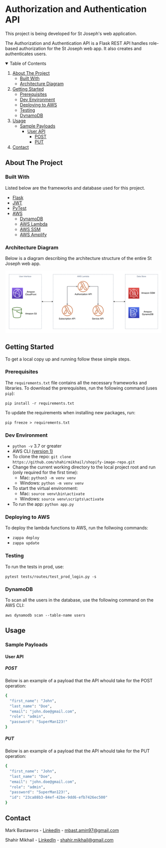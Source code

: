 # Authorization and Authentication API


This project is being developed for St Joseph's web application.

The Authorization and Authentication API is a Flask REST API handles role-based authorization for the St Joseph web app. It also creates and authenticates users.


<!-- TABLE OF CONTENTS -->
<details open="open">
  <summary>Table of Contents</summary>
  <ol>
    <li>
      <a href="#about-the-project">About The Project</a>
      <ul>
        <li><a href="#built-with">Built With</a></li>
      </ul>
      <ul>
        <li><a href="#architecture-diagram">Architecture Diagram</a></li>
      </ul>
    </li>
    <li>
      <a href="#getting-started">Getting Started</a>
      <ul>
        <li><a href="#prerequisites">Prerequisites</a></li>
        <li><a href="#dev-environment">Dev Environment</a></li>
        <li><a href="#deploying-to-aws">Deploying to AWS</a></li>
        <li><a href="#testing">Testing</a></li>
        <li><a href="#dynamodb">DynamoDB</a></li>
      </ul>
    </li>
     <li>
      <a href="#usage">Usage</a>
      <ul>
        <li>
          <a href="#sample-payloads">Sample Payloads</a>
            <ul>
              <li>
                <a href="#user-api">User API</a>
                <ul>
                  <li><a href="#post">POST</a></li>
                  <li><a href="#put">PUT</a></li>
                </ul>
              </li>
            </ul>
        </li>
      </ul>
    </li>
    <li><a href="#contact">Contact</a></li>
  </ol>
</details>



<!-- ABOUT THE PROJECT -->
## About The Project

### Built With

Listed below are the frameworks and database used for this project.

* [Flask](https://flask.palletsprojects.com/en/1.1.x/)
* [JWT](https://jwt.io/introduction/)
* [PyTest](https://docs.pytest.org/en/stable/)
* [AWS](https://docs.aws.amazon.com)
  * [DynamoDB](https://docs.aws.amazon.com/amazondynamodb/latest/developerguide/Introduction.html)
  * [AWS Lambda](https://aws.amazon.com/lambda/)
  * [AWS SSM](https://docs.aws.amazon.com/systems-manager/latest/userguide/systems-manager-parameter-store.html)
  * [AWS Amplify](https://aws.amazon.com/amplify/)


### Architecture Diagram

Below is a diagram describing the architecture structure of the entire St Joseph web app.

![alt text](Diagram.png?raw=true)




<!-- GETTING STARTED -->
## Getting Started

To get a local copy up and running follow these simple steps.

### Prerequisites

The `requirements.txt` file contains all the necessary frameworks and libraries. To download the prerequisites, run the following command (uses `pip`):

`pip install -r requirements.txt`
  
To update the requirements when installing new packages, run:

`pip freeze > requirements.txt`
  
### Dev Environment
- `python -v` 3.7 or greater
- AWS CLI [(version 1)](https://docs.aws.amazon.com/cli/latest/userguide/install-macos.html)
- To clone the repo: `git clone https://github.com/shahirmikhail/shopify-image-repo.git`
- Change the current working directory to the local project root and run (only required for the first time):
    - Mac: `python3 -m venv venv`
    - Windows: `python -m venv venv`
- To start the virtual environment:
    - Mac: `source venv\bin\activate`
    - Windows: `source venv\scripts\activate`
- To run the app: `python app.py`


### Deploying to AWS

To deploy the lambda functions to AWS, run the follwoing commands:

- `zappa deploy`
- `zappa update`

### Testing

To run the tests in prod, use:

`pytest tests/routes/test_prod_login.py -s`

### DynamoDB

To scan all the users in the database, use the following command on the AWS CLI:

`aws dynamodb scan --table-name users`


<!-- USAGE EXAMPLES -->
## Usage

### Sample Payloads

#### User API

##### POST

Below is an example of a payload that the API whould take for the POST operation:

```sh
{
  "first_name": "John",
  "last_name": "Doe",
  "email": "john.doe@gmail.com",
  "role": "admin",
  "password": "SuperMan123!"
}
```

##### PUT

Below is an example of a payload that the API whould take for the PUT operation:

```sh
{
  "first_name": "John",
  "last_name": "Doe",
  "email": "john.doe@gmail.com",
  "role": "admin",
  "password": "SuperMan123!",
  "id": "23ca88b3-84ef-42be-9dd6-efb7426ec500"
}
```


<!-- CONTACT -->
## Contact

Mark Bastawros - [LinkedIn](https://www.linkedin.com/in/mark-bastawros-1ba081178) - mbast.amin97@gmail.com

Shahir Mikhail - [LinkedIn](https://linkedin.com/in/shahirmikhail) - shahir.mikhail@gmail.com


